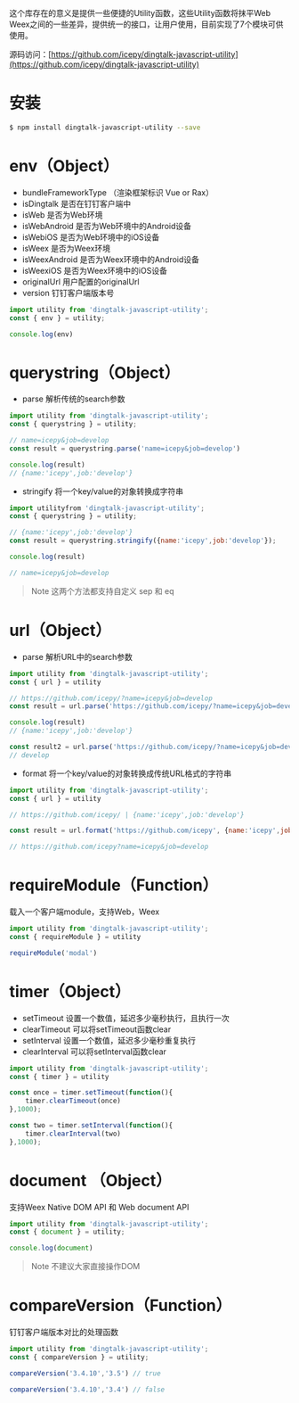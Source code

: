 这个库存在的意义是提供一些便捷的Utility函数，这些Utility函数将抹平Web Weex之间的一些差异，提供统一的接口，让用户使用，目前实现了7个模块可供使用。

源码访问：[https://github.com/icepy/dingtalk-javascript-utility](https://github.com/icepy/dingtalk-javascript-utility)

# 安装

```bash
$ npm install dingtalk-javascript-utility --save
```

# env（Object）

* bundleFrameworkType （渲染框架标识 Vue or Rax）
* isDingtalk 是否在钉钉客户端中
* isWeb 是否为Web环境
* isWebAndroid 是否为Web环境中的Android设备
* isWebiOS 是否为Web环境中的iOS设备
* isWeex 是否为Weex环境
* isWeexAndroid 是否为Weex环境中的Android设备
* isWeexiOS 是否为Weex环境中的iOS设备
* originalUrl 用户配置的originalUrl
* version 钉钉客户端版本号

```JavaScript
import utility from 'dingtalk-javascript-utility';
const { env } = utility;

console.log(env)
```

# querystring（Object）

* parse 解析传统的search参数

```JavaScript
import utility from 'dingtalk-javascript-utility';
const { querystring } = utility;

// name=icepy&job=develop
const result = querystring.parse('name=icepy&job=develop')

console.log(result)
// {name:'icepy',job:'develop'}
```

* stringify 将一个key/value的对象转换成字符串

```JavaScript
import utilityfrom 'dingtalk-javascript-utility';
const { querystring } = utility;

// {name:'icepy',job:'develop'}
const result = querystring.stringify({name:'icepy',job:'develop'});

console.log(result)

// name=icepy&job=develop
```

> Note 这两个方法都支持自定义 sep 和 eq

# url（Object）

* parse 解析URL中的search参数

```JavaScript
import utility from 'dingtalk-javascript-utility';
const { url } = utility

// https://github.com/icepy/?name=icepy&job=develop
const result = url.parse('https://github.com/icepy/?name=icepy&job=develop')

console.log(result)
// {name:'icepy',job:'develop'}

const result2 = url.parse('https://github.com/icepy/?name=icepy&job=develop','job')
// develop

```

* format 将一个key/value的对象转换成传统URL格式的字符串

```JavaScript
import utility from 'dingtalk-javascript-utility';
const { url } = utility

// https://github.com/icepy/ | {name:'icepy',job:'develop'}

const result = url.format('https://github.com/icepy', {name:'icepy',job:'develop'});

// https://github.com/icepy?name=icepy&job=develop

```

# requireModule（Function）

载入一个客户端module，支持Web，Weex

```JavaScript
import utility from 'dingtalk-javascript-utility';
const { requireModule } = utility

requireModule('modal')

```

# timer（Object）

* setTimeout 设置一个数值，延迟多少毫秒执行，且执行一次
* clearTimeout 可以将setTimeout函数clear
* setInterval 设置一个数值，延迟多少毫秒重复执行
* clearInterval 可以将setInterval函数clear

```JavaScript
import utility from 'dingtalk-javascript-utility';
const { timer } = utility

const once = timer.setTimeout(function(){
	timer.clearTimeout(once)
},1000);

const two = timer.setInterval(function(){
	timer.clearInterval(two)
},1000);

```

# document （Object）

支持Weex Native DOM API 和 Web document API

```JavaScript
import utility from 'dingtalk-javascript-utility';
const { document } = utility;

console.log(document)
```

> Note 不建议大家直接操作DOM

# compareVersion（Function）

钉钉客户端版本对比的处理函数

```JavaScript
import utility from 'dingtalk-javascript-utility';
const { compareVersion } = utility;

compareVersion('3.4.10','3.5') // true 

compareVersion('3.4.10','3.4') // false

```